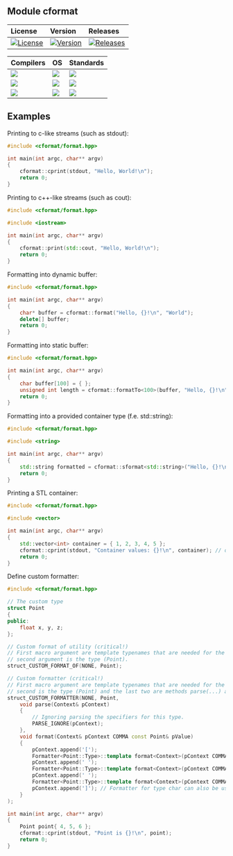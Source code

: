 ## Module cformat

| License | Version | Releases |
|:--------|:--------|:---------|
| [![License](https://img.shields.io/badge/license-GNU_3-blue.svg)](#) | [![Version](https://img.shields.io/badge/version-0.2.0-brightgreen.svg)](#) | [![Releases](https://img.shields.io/badge/releases-Latest-brightgreen.svg)](#) | |


| Compilers | OS | Standards |
|:----------|:---|:----------|
| [![](https://img.shields.io/badge/compiler-MSVC-brightgreen)](#) | [![](https://img.shields.io/badge/platform-Windows-brightgreen)](#) | [![](https://img.shields.io/badge/c%2B%2B-11-brightgreen.svg)](#) |
| [![](https://img.shields.io/badge/compiler-Clang%2FLLVM-brightgreen)](#) | [![](https://img.shields.io/badge/platform-Linux-yellow)](#) | [![](https://img.shields.io/badge/c%2B%2B-14-yellow.svg)](#) |
| [![](https://img.shields.io/badge/compiler-GCC-yellow)](#) | [![](https://img.shields.io/badge/platform-MacOS-red)](#) | [![](https://img.shields.io/badge/c%2B%2B-17-yellow.svg)](#) | |


## Examples

Printing to c-like streams (such as stdout):
```c++
#include <cformat/format.hpp>

int main(int argc, char** argv)
{
	cformat::cprint(stdout, "Hello, World!\n");
	return 0;
}
```

Printing to c++-like streams (such as cout):
```c++
#include <cformat/format.hpp>

#include <iostream>

int main(int argc, char** argv)
{
	cformat::print(std::cout, "Hello, World!\n");
	return 0;
}
```

Formatting into dynamic buffer:
```c++
#include <cformat/format.hpp>

int main(int argc, char** argv)
{
	char* buffer = cformat::format("Hello, {}!\n", "World");
	delete[] buffer;
	return 0;
}
```

Formatting into static buffer:
```c++
#include <cformat/format.hpp>

int main(int argc, char** argv)
{
	char buffer[100] = { };
	unsigned int length = cformat::formatTo<100>(buffer, "Hello, {}!\n", "World");
	return 0;
}
```

Formatting into a provided container type (f.e. std::string):
```c++
#include <cformat/format.hpp>

#include <string>

int main(int argc, char** argv)
{
	std::string formatted = cformat::sformat<std::string>("Hello, {}!\n", "World");
	return 0;
}
```

Printing a STL container:
```c++
#include <cformat/format.hpp>

#include <vector>

int main(int argc, char** argv)
{
	std::vector<int> container = { 1, 2, 3, 4, 5 };
	cformat::cprint(stdout, "Container values: {}!\n", container); // or you can use cformat::print(...)!
	return 0;
}
```

Define custom formatter:
```c++
#include <cformat/format.hpp>

// The custom type
struct Point
{
public:
	float x, y, z;
};

// Custom format of utility (critical!)
// First macro argument are template typenames that are needed for the Point type (in this case NONE),
// second argument is the type (Point).
struct_CUSTOM_FORMAT_OF(NONE, Point);

// Custom formatter (critical!)
// First macro argument are template typenames that are needed for the Point type (in this case NONE),
// second is the type (Point) and the last two are methods parse(...) and format(...)
struct_CUSTOM_FORMATTER(NONE, Point,
	void parse(Context& pContext)
	{
		// Ignoring parsing the specifiers for this type.
		PARSE_IGNORE(pContext);
	},
	void format(Context& pContext COMMA const Point& pValue)
	{
		pContext.append('[');
		Formatter<Point::Type>::template format<Context>(pContext COMMA pValue.x); // Using existing formatter for float type for the inner value x.
		pContext.append(' ');
		Formatter<Point::Type>::template format<Context>(pContext COMMA pValue.y); // Using existing formatter for float type for the inner value y.
		pContext.append(' ');
		Formatter<Point::Type>::template format<Context>(pContext COMMA pValue.z); // Using existing formatter for float type for the inner value z.
		pContext.append(']'); // Formatter for type char can also be used instead of a plain pContext.append(...)!
	}
);

int main(int argc, char** argv)
{
	Point point{ 4, 5, 6 };
	cformat::cprint(stdout, "Point is {}!\n", point);
	return 0;
}
```
